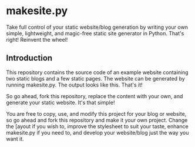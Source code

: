 makesite.py
===========

Take full control of your static website/blog generation by writing your
own simple, lightweight, and magic-free static site generator in
Python. That's right! Reinvent the wheel!

Introduction
------------

This repository contains the source code of an example website
containing two static blogs and a few static pages. The website can be
generated by running makesite.py. The output looks like
this. That's it!

So go ahead, fork this repository, replace the content with
your own, and generate your static website. It's that simple!

You are free to copy, use, and modify this project for
your blog or website, so go ahead and fork this repository and make it
your own project. Change the [ayout if you wish to, improve
the stylesheet to suit your taste, enhance
makesite.py if you need to, and develop your website/blog
just the way you want it.
